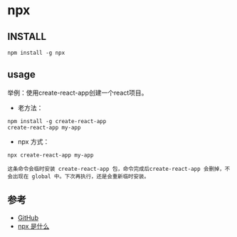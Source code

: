 # npx


## INSTALL
```
npm install -g npx
```


## usage

举例：使用create-react-app创建一个react项目。

- 老方法：
```
npm install -g create-react-app
create-react-app my-app
```
- npx 方式：
```
npx create-react-app my-app

这条命令会临时安装 create-react-app 包，命令完成后create-react-app 会删掉，不会出现在 global 中。下次再执行，还是会重新临时安装。
```


## 参考
- [GitHub](https://github.com/zkat/npx)
- [npx 是什么](https://www.jianshu.com/p/cee806439865)
